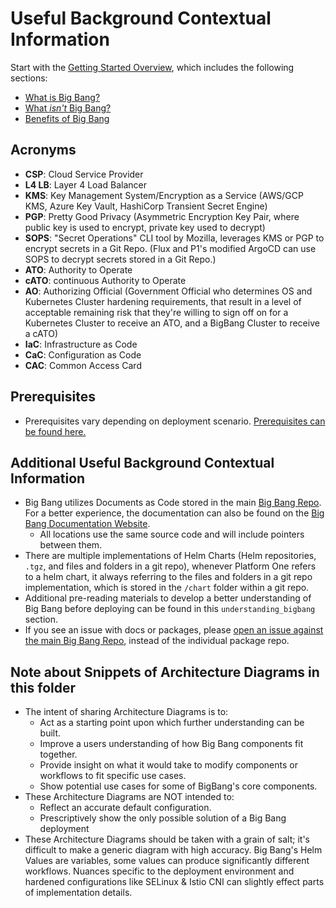 # Useful Background Contextual Information

Start with the [Getting Started Overview](../getting-started/overview.md), which includes the following sections:

* [What is Big Bang?](../getting-started/overview.md#what-is-big-bang)
* [What *isn't* Big Bang?](../getting-started/overview.md#what-isnt-big-bang)
* [Benefits of Big Bang](../getting-started/overview.md#what-are-the-benefits-of-using-big-bang)

## Acronyms

* **CSP**: Cloud Service Provider
* **L4 LB**: Layer 4 Load Balancer
* **KMS**: Key Management System/Encryption as a Service (AWS/GCP KMS, Azure Key Vault, HashiCorp Transient Secret Engine)
* **PGP**: Pretty Good Privacy (Asymmetric Encryption Key Pair, where public key is used to encrypt, private key used to decrypt)
* **SOPS**: "Secret Operations" CLI tool by Mozilla, leverages KMS or PGP to encrypt secrets in a Git Repo. (Flux and P1's modified ArgoCD can use SOPS to decrypt secrets stored in a Git Repo.)
* **ATO**: Authority to Operate
* **cATO**: continuous Authority to Operate
* **AO**: Authorizing Official (Government Official who determines OS and Kubernetes Cluster hardening requirements, that result in a level of acceptable remaining risk that they're willing to sign off on for a Kubernetes Cluster to receive an ATO, and a BigBang Cluster to receive a cATO)
* **IaC**: Infrastructure as Code
* **CaC**: Configuration as Code
* **CAC**: Common Access Card  

## Prerequisites

* Prerequisites vary depending on deployment scenario. [Prerequisites can be found here.](../getting-started/prerequisites.md)

## Additional Useful Background Contextual Information

* Big Bang utilizes Documents as Code stored in the main [Big Bang Repo](https://repo1.dso.mil/big-bang/bigbang/docs). For a better experience, the documentation can also be found on the [Big Bang Documentation Website](https://docs-bigbang.dso.mil).
    * All locations use the same source code and will include pointers between them.
* There are multiple implementations of Helm Charts (Helm repositories, `.tgz`, and files and folders in a git repo), whenever Platform One refers to a helm chart, it always referring to the files and folders in a git repo implementation, which is stored in the `/chart` folder within a git repo.
* Additional pre-reading materials to develop a better understanding of Big Bang before deploying can be found in this `understanding_bigbang` section.
* If you see an issue with docs or packages, please [open an issue against the main Big Bang Repo](https://repo1.dso.mil/big-bang/bigbang/-/issues), instead of the individual package repo.

## Note about Snippets of Architecture Diagrams in this folder

* The intent of sharing Architecture Diagrams is to:
    * Act as a starting point upon which further understanding can be built.
    * Improve a users understanding of how Big Bang components fit together.
    * Provide insight on what it would take to modify components or workflows to fit specific use cases.
    * Show potential use cases for some of BigBang's core components.
* These Architecture Diagrams are NOT intended to:
    * Reflect an accurate default configuration.
    * Prescriptively show the only possible solution of a Big Bang deployment
* These Architecture Diagrams should be taken with a grain of salt; it's difficult to make a generic diagram with high accuracy. Big Bang's Helm Values are variables, some values can produce significantly different workflows. Nuances specific to the deployment environment and hardened configurations like SELinux & Istio CNI can slightly effect parts of implementation details.
